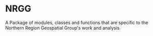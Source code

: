 # NRGG
A Package of modules, classes and functions that are specific to the Northern Region Geospatial Group's work and analysis
